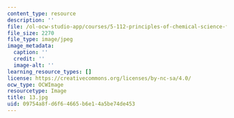```yaml
---
content_type: resource
description: ''
file: /ol-ocw-studio-app/courses/5-112-principles-of-chemical-science-fall-2005/09754a8fd6f64665b6e14a5be74de453_13.jpg
file_size: 2270
file_type: image/jpeg
image_metadata:
  caption: ''
  credit: ''
  image-alt: ''
learning_resource_types: []
license: https://creativecommons.org/licenses/by-nc-sa/4.0/
ocw_type: OCWImage
resourcetype: Image
title: 13.jpg
uid: 09754a8f-d6f6-4665-b6e1-4a5be74de453
---
```

